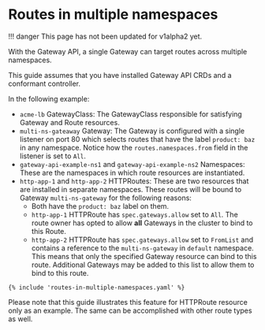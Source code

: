 # Routes in multiple namespaces

!!! danger
    This page has not been updated for v1alpha2 yet.


With the Gateway API, a single Gateway can target routes across multiple
namespaces.

This guide assumes that you have installed Gateway API CRDs and a conformant
controller.

In the following example:

- `acme-lb` GatewayClass: The GatewayClass responsible for satisfying Gateway
  and Route resources.
- `multi-ns-gateaway` Gateway: The Gateway is configured with a single listener
  on port 80 which selects routes that have the label `product: baz` in any
  namespace.  Notice how the `routes.namespaces.from` field in the listener is
  set to `All`.
- `gateway-api-example-ns1` and `gateway-api-example-ns2` Namespaces: These
  are the namespaces in which route resources are instantiated.
- `http-app-1` and `http-app-2` HTTPRoutes: These are two resources that are
  installed in separate namespaces. These routes will be bound to Gateway
  `multi-ns-gateway` for the following reasons:
    - Both have the `product: baz` label on them.
    - `http-app-1` HTTPRoute has `spec.gateways.allow` set to `All`.  The route
      owner has opted to allow **all** Gateways in the cluster to bind to this
      Route.
    - `http-app-2` HTTPRoute has `spec.gateways.allow` set to `FromList` and
      contains a reference to the `multi-ns-gateway` in `default` namespace.
      This means that only the specified Gateway resource can bind to this
      route.  Additional Gateways may be added to this list to allow them to
      bind to this route.

```
{% include 'routes-in-multiple-namespaces.yaml' %}
```

Please note that this guide illustrates this feature for HTTPRoute resource
only as an example. The same can be accomplished with other route types as
well.
